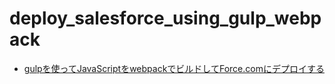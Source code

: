 # deploy_salesforce_using_gulp_webpack
- [gulpを使ってJavaScriptをwebpackでビルドしてForce.comにデプロイする](http://qiita.com/kenichi_odo/items/8be8e773cfb98b0bb1bf)